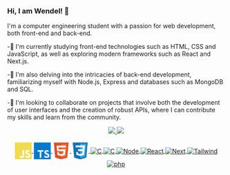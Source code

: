 ### Hi, I am Wendel! 👋
I'm a computer engineering student with a passion for web development, both front-end and back-end.

-🔭 I'm currently studying front-end technologies such as HTML, CSS and JavaScript, as well as exploring modern frameworks such as React and Next.js.

-🌱 I'm also delving into the intricacies of back-end development, familiarizing myself with Node.js, Express and databases such as MongoDB and SQL.

-🤝 I'm looking to collaborate on projects that involve both the development of user interfaces and the creation of robust APIs, where I can contribute my skills and learn from the community.



<div align="center">
  <a href="https://github.com/Wendel-007">
  <img height="180em" src="https://github-readme-stats.vercel.app/api?username=Wendel-007&show_icons=true&theme=dracula&include_all_commits=true&count_private=true"/>
  <img height="180em" src="https://github-readme-stats.vercel.app/api/top-langs/?username=Wendel-007&layout=compact&langs_count=7&theme=dracula"/>
</div>

<div align="center"><br>
  <img align="center" alt="Js" height="40" width="40" src="https://raw.githubusercontent.com/devicons/devicon/master/icons/javascript/javascript-plain.svg">
  <img align="center" alt="Ts" height="40" width="40" src="https://raw.githubusercontent.com/devicons/devicon/master/icons/typescript/typescript-plain.svg">
  <img align="center" alt="HTML" height="40" width="40" src="https://raw.githubusercontent.com/devicons/devicon/master/icons/html5/html5-original.svg">
  <img align="center" alt="CSS" height="40" width="40" src="https://raw.githubusercontent.com/devicons/devicon/master/icons/css3/css3-original.svg">
  <img align="center" alt="C" height="48" width="50" src="https://th.bing.com/th/id/R.a96a2e420292e68da9d34e859cb2c510?rik=daZZ%2fs93F%2fIluQ&riu=http%3a%2f%2fcostanobreengenharia.com.br%2fwp-content%2fuploads%2f2017%2f05%2flinguagem-C.png&ehk=un3un7guA5N50sdgNwxQnTW9xlLRzeNlrg7IgzY829c%3d&risl=&pid=ImgRaw&r=0">
  <img align="center" alt="C" height="40" width="40" src="https://upload.wikimedia.org/wikipedia/commons/thumb/b/bd/Logo_C_sharp.svg/1200px-Logo_C_sharp.svg.png">
  <img align="center" alt="Node" height="40"  width="40" src="https://cdn.iconscout.com/icon/free/png-256/free-node-js-logo-icon-download-in-svg-png-gif-file-formats--nodejs-programming-language-pack-logos-icons-1174925.png?f=webp&w=256">
  <img align="center" alt="React" height="40" width="40" src="https://upload.wikimedia.org/wikipedia/commons/thumb/a/a7/React-icon.svg/2300px-React-icon.svg.png">
  <img align="center" alt="Next" height="40" width="60" src="https://seeklogo.com/images/N/next-js-logo-7929BCD36F-seeklogo.com.png">
  <img align="center" alt="Tailwind" height="30" width="40" src="https://seeklogo.com/images/T/tailwind-css-logo-5AD4175897-seeklogo.com.png">
  <img align="center" alt="php" height="30" width="40" src="https://upload.wikimedia.org/wikipedia/commons/thumb/3/31/Webysther_20160423_-_Elephpant.svg/2560px-Webysther_20160423_-_Elephpant.svg.png">
</div>
  
  ##
